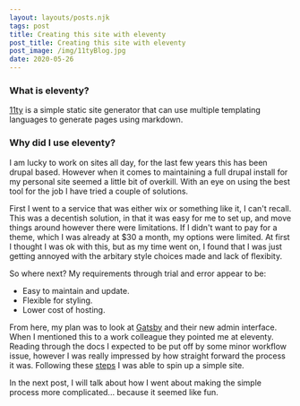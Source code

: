 ```yaml
---
layout: layouts/posts.njk
tags: post
title: Creating this site with eleventy
post_title: Creating this site with eleventy
post_image: /img/11tyBlog.jpg
date: 2020-05-26
---
```


### What is eleventy?
[11ty](https://www.11ty.dev/) is a simple static site generator that can use multiple templating languages to generate pages using markdown.

### Why did I use eleventy?
I am lucky to work on sites all day, for the last few years this has been drupal based. However when it comes to maintaining a full drupal install for my personal site seemed a little bit of overkill. With an eye on using the best tool for the job I have tried a couple of solutions.

First I went to a service that was either wix or something like it, I can't recall. This was a decentish solution, in that it was easy for me to set up, and move things around however there were limitations. If I didn't want to pay for a theme, which I was already at $30 a month, my options were limited. At first I thought I was ok with this, but as my time went on, I found that I was just getting annoyed with the arbitary style choices made and lack of flexibity.

So where next? My requirements through trial and error appear to be:
 - Easy to maintain and update.
 - Flexible for styling.
 - Lower cost of hosting.

From here, my plan was to look at [Gatsby](https://www.gatsbyjs.org/) and their new admin interface. When I mentioned this to a work colleague they pointed me at eleventy. Reading through the docs I expected to be put off by some minor workflow issue, however I was really impressed by how straight forward the process it was. Following these [steps](https://www.11ty.dev/docs/tutorials/) I was able to spin up a simple site.

In the next post, I will talk about how I went about making the simple process more complicated... because it seemed like fun.
